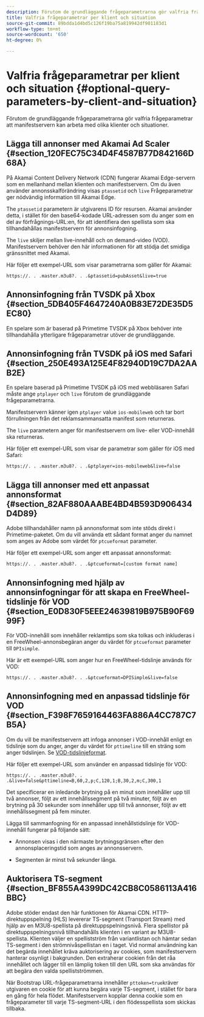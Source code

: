 ```yaml
---
description: Förutom de grundläggande frågeparametrarna gör valfria frågeparametrar att manifestservern kan arbeta med olika klienter och situationer.
title: Valfria frågeparametrar per klient och situation
source-git-commit: 89bdda1d4bd5c126f19ba75a819942df901183d1
workflow-type: tm+mt
source-wordcount: '650'
ht-degree: 0%

---
```



# Valfria frågeparametrar per klient och situation {#optional-query-parameters-by-client-and-situation}

Förutom de grundläggande frågeparametrarna gör valfria frågeparametrar att manifestservern kan arbeta med olika klienter och situationer.

## Lägga till annonser med Akamai Ad Scaler {#section_120FEC75C34D4F4587B77D842166D68A}

På Akamai Content Delivery Network (CDN) fungerar Akamai Edge-servern som en mellanhand mellan klienten och manifestservern. Om du även använder annonsskalförändring visas `ptassetid` och `live` Frågeparametrar ger nödvändig information till Akamai Edge.

The `ptassetid` parametern är utgivarens ID för resursen. Akamai använder detta, i stället för den base64-kodade URL-adressen som du anger som en del av förfrågnings-URL:en, för att identifiera den spellista som ska tillhandahållas manifestservern för annonsinfogning.

The `live` skiljer mellan live-innehåll och on demand-video (VOD). Manifestservern behöver den här informationen för att stödja det smidiga gränssnittet med Akamai.

Här följer ett exempel-URL som visar parametrarna som gäller för Akamai:

```
https://. . .master.m3u8?. . .&ptassetid=pubAsset&live=true
```

## Annonsinfogning från TVSDK på Xbox {#section_5DB405F4647240A0B83E72DE35D5EC80}

En spelare som är baserad på Primetime TVSDK på Xbox behöver inte tillhandahålla ytterligare frågeparametrar utöver de grundläggande.

## Annonsinfogning från TVSDK på iOS med Safari {#section_250E493A125E4F82940D19C7DA2AAB2E}

En spelare baserad på Primetime TVSDK på iOS med webbläsaren Safari måste ange `ptplayer` och `live` förutom de grundläggande frågeparametrarna.

Manifestservern känner igen `ptplayer` value `ios-mobileweb` och tar bort förrullningen från det reklamsammansatta manifest som returneras.

The `live` parametern anger för manifestservern om live- eller VOD-innehåll ska returneras.

Här följer ett exempel-URL som visar de parametrar som gäller för iOS med Safari:

```URL
https://. . .master.m3u8?. . .&ptplayer=ios-mobileweb&live=false
```

## Lägga till annonser med ett anpassat annonsformat {#section_82AF880AAABE4BD4B593D906434D4D89}

Adobe tillhandahåller namn på annonsformat som inte stöds direkt i Primetime-paketet. Om du vill använda ett sådant format anger du namnet som anges av Adobe som värdet för `ptcueformat` parameter.

Här följer ett exempel-URL som anger ett anpassat annonsformat:

```URL
https://. . .master.m3u8?. . .&ptcueformat=[custom format name]
```

## Annonsinfogning med hjälp av annonsinfogningar för att skapa en FreeWheel-tidslinje för VOD {#section_E0D830F5EEE24639819B975B90F6999F}

För VOD-innehåll som innehåller reklamtips som ska tolkas och inkluderas i en FreeWheel-annonsbegäran anger du värdet för `ptcueformat` parameter till `DPIsimple`.

Här är ett exempel-URL som anger hur en FreeWheel-tidslinje används för VOD:

```URL
https://. . .master.m3u8?. . .&ptcueformat=DPISimple&live=false
```

## Annonsinfogning med en anpassad tidslinje för VOD {#section_F398F7659164463FA886A4CC787C7B5A}

Om du vill be manifestservern att infoga annonser i VOD-innehåll enligt en tidslinje som du anger, anger du värdet för `pttimeline` till en sträng som anger tidslinjen. Se [VOD-tidslinjeformat](/help/primetime-ad-insertion/~old-msapi-topics/ms-changes-vod-timeline/ms-api-timeline-format.md).

Här följer ett exempel-URL som använder en anpassad tidslinje för VOD:

```URL
https://. . .master.m3u8?. . .&live=false&pttimeline=B,60,2,p;C,120,1;B,30,2,m;C,300,1
```

Det specificerar en inledande brytning på en minut som innehåller upp till två annonser, följt av ett innehållssegment på två minuter, följt av en brytning på 30 sekunder som innehåller upp till två annonser, följt av ett innehållssegment på fem minuter.

Lägga till sammanfogning för en anpassad innehållstidslinje för VOD-innehåll fungerar på följande sätt:

* Annonsen visas i den närmaste brytningsgränsen efter den annonsplaceringstid som anges av annonsservern.

* Segmenten är minst två sekunder långa.

## Auktorisera TS-segment {#section_BF855A4399DC42CB8C0586113A416BBC}

Adobe stöder endast den här funktionen för Akamai CDN. HTTP-direktuppspelning (HLS) levererar TS-segment (Transport Stream) med hjälp av en M3U8-spellista på direktuppspelningsnivå. Flera spellistor på direktuppspelningsnivå tillhandahålls klienten i en variant av M3U8-spellista. Klienten väljer en spellistström från variantlistan och hämtar sedan TS-segment i den strömnivåspellistan en i taget. Vid normal användning kan det begärda innehållet kräva auktorisering av cookies, som manifestservern hanterar osynligt i bakgrunden. Den extraherar cookien från det råa innehållet och lägger till en lämplig token till den URL som ska användas för att begära den valda spellistströmmen.

När Bootstrap URL-frågeparametrarna innehåller `pttoken=true`kräver utgivaren en cookie för att kunna begära varje TS-segment, i stället för bara en gång för hela flödet. Manifestservern kopplar denna cookie som en frågeparameter till varje TS-segment-URL i den flödesspellista som skickas tillbaka.
